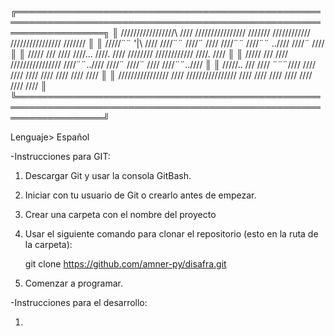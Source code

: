 ╔══════════════════════════════════════════════════════════════════════════════════════════════════════════════════╗
║ /////////////////\     ////   ////////////////       ///////     ////////////   ////////////////       ///////   ║
║   /////¨¨       '|\    ////   ////¨¨                ////¨ ////   ////¨¨         ////¨¨   ..////       ////¨ //// ║
║    /////        ///    ////   ////...              ////.  ////   ////////       ////////////         ////.  //// ║
║     /////      ///     ////   ////////////////    ////¨¨..////   ////¨          ////¨    ////       ////¨¨..//// ║
║    /////..    ///      ////            ¨¨¨////   ////     ////   ////           ////      ////     ////     //// ║
║ ////////////////       ////   ////////////////  ////      ////   ////           ////        ////  ////      //// ║
╚══════════════════════════════════════════════════════════════════════════════════════════════════════════════════╝

Lenguaje> Español

-Instrucciones para GIT:

1. Descargar Git y usar la consola GitBash.
2. Iniciar con tu usuario de Git o crearlo antes de empezar.
3. Crear una carpeta con el nombre del proyecto
4. Usar el siguiente comando para clonar el repositorio (esto en la ruta de la carpeta):

    git clone https://github.com/amner-py/disafra.git

5. Comenzar a programar.

-Instrucciones para el desarrollo:

1.
